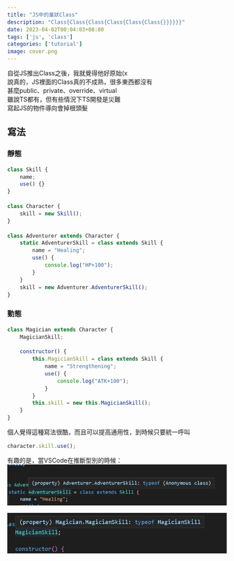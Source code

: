 ```yaml
---
title: "JS中的巢狀Class"
description: "Class{Class{Class{Class{Class{Class{}}}}}}"
date: 2023-04-02T00:04:03+08:00
tags: ['js', 'class']
categories: ['tutorial']
image: cover.png
---
```


自從JS推出Class之後，我就覺得他好原始(x  
說真的，JS裡面的Class真的不成熟，很多東西都沒有  
甚麼public、private、override、virtual  
雖說TS都有，但有些情況下TS開發是災難  
寫起JS的物件導向會掉根頭髮

## 寫法

### 靜態
```js
class Skill {
    name;
    use() {}
}

class Character {
    skill = new Skill();
}

class Adventurer extends Character {
    static AdventurerSkill = class extends Skill {
        name = "Healing";
        use() {
            console.log("HP+100");
        }
    }
    skill = new Adventurer.AdventurerSkill();
}
```

### 動態
```js
class Magician extends Character {
    MagicianSkill;

    constructor() {
        this.MagicianSkill = class extends Skill {
            name = "Strengthening";
            use() {
                console.log("ATK+100");
            }
        }
        this.skill = new this.MagicianSkill();
    }
}
```


個人覺得這種寫法很酷，而且可以提高通用性，到時候只要統一呼叫
```js
character.skill.use();
```

有趣的是，當VSCode在推斷型別的時候：
![](img/static_class.png)

![](img/dyamic_class.png)
